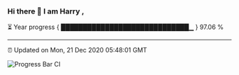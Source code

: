 ### Hi there 👋 I am Harry , 

⏳ Year progress { █████████████████████████████▁ } 97.06 %

---

⏰ Updated on Mon, 21 Dec 2020 05:48:01 GMT

![Progress Bar CI](https://github.com/duykhang68/duykhang68/workflows/Progress%20Bar%20CI/badge.svg)
